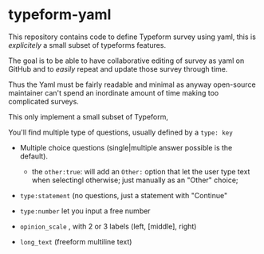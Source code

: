 # typeform-yaml

This repository contains code to define Typeform survey using yaml, 
this is _explicitely_ a small subset of typeforms features. 

The goal is to be able to have collaborative editing of survey as yaml on 
GitHub and to _easily_ repeat and update those survey through time. 

Thus the Yaml must be fairly readable and minimal as anyway open-source maintainer 
can't spend an inordinate amount of time making too complicated surveys. 

This only implement a small subset of Typeform, 

You'll find multiple type of questions, usually defined by a `type: key`

- Multiple choice questions (single|multiple answer possible is the default). 
    - the `other:true`: will add an `Other:` option that let the user type text when selectingl otherwise; just manually
      as an "Other" choice; 

- `type:statement` (no questions, just a statement with "Continue"
- `type:number` let you input a free number
- `opinion_scale` , with 2 or 3 labels (left, [middle], right)
- `long_text` (freeform multiline text)



